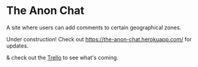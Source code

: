 # The Anon Chat

A site where users can add comments to certain geographical zones.

Under construction!
Check out https://the-anon-chat.herokuapp.com/ for updates.

& check out the [Trello](https://trello.com/b/RMU26vgo/the-anon-chat) to see what's coming.
